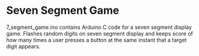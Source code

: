 # Seven Segment Game
7_segment_game.ino contains Arduino C code for a seven segment display game. Flashes random digits on seven segment display and keeps score of how many times a user presses a button at the same instant that a target digit appears.

